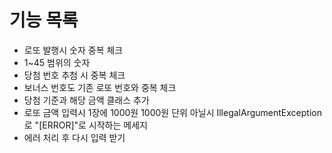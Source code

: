 # 기능 목록

- 로또 발행시 숫자 중복 체크
- 1~45 범위의 숫자
- 당첨 번호 추첨 시 중복 체크
- 보너스 번호도 기존 로또 번호와 중복 체크
- 당첨 기준과 해당 금액 클래스 추가
- 로또 금액 입력시 1장에 1000원 1000원 단위 아닐시 IllegalArgumentException로 "[ERROR]"로 시작하는 메세지
- 에러 처리 후 다시 입력 받기